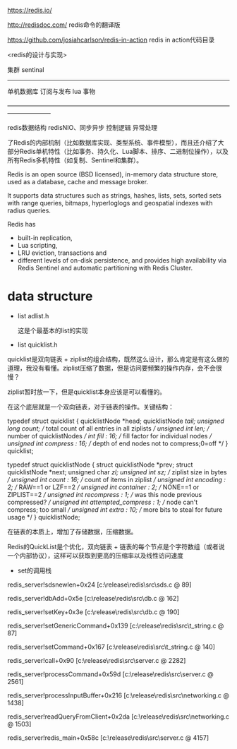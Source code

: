 https://redis.io/

http://redisdoc.com/ redis命令的翻译版

https://github.com/josiahcarlson/redis-in-action redis in action代码目录



<redis的设计与实现>

集群   sentinal

-------------------------------------------------------------------------------------------------------------------------

单机数据库                 订阅与发布      lua    事物

———————————————————————————————————————————

redis数据结构                   redisNIO、同步异步          控制逻辑            异常处理       







了Redis的内部机制（比如数据库实现、类型系统、事件模型），而且还介绍了大部分Redis单机特性（比如事务、持久化、Lua脚本、排序、二进制位操作），以及所有Redis多机特性（如复制、Sentinel和集群）。



Redis is an open source (BSD licensed), in-memory data structure store, used as a database, cache and message broker. 

It supports data structures such as strings, hashes, lists, sets, sorted sets with range queries, bitmaps, hyperloglogs and geospatial indexes with radius queries. 

Redis has 

- built-in replication, 
- Lua scripting, 
- LRU eviction, transactions and 
- different levels of on-disk persistence, and provides high availability via Redis Sentinel and automatic partitioning with Redis Cluster. 



# data structure

- list adlist.h

  这是个最基本的list的实现

  

- list    quicklist.h

quicklist是双向链表 + ziplist的组合结构，既然这么设计，那么肯定是有这么做的道理，我没有看懂。ziplist压缩了数据，但是访问要频繁的操作内存，会不会很慢？

ziplist暂时放一下，但是quicklist本身应该是可以看懂的。



在这个底层就是一个双向链表，对于链表的操作。关键结构：

typedef struct quicklist {
    quicklistNode *head;
    quicklistNode *tail;
    unsigned long count;        /* total count of all entries in all ziplists */
    unsigned int len;           /* number of quicklistNodes */
    int fill : 16;              /* fill factor for individual nodes */
    unsigned int compress : 16; /* depth of end nodes not to compress;0=off */
} quicklist;

typedef struct quicklistNode {
    struct quicklistNode *prev;
    struct quicklistNode *next;
    unsigned char *zl;
    unsigned int sz;             /* ziplist size in bytes */
    unsigned int count : 16;     /* count of items in ziplist */
    unsigned int encoding : 2;   /* RAW==1 or LZF==2 */
    unsigned int container : 2;  /* NONE==1 or ZIPLIST==2 */
    unsigned int recompress : 1; /* was this node previous compressed? */
    unsigned int attempted_compress : 1; /* node can't compress; too small */
    unsigned int extra : 10; /* more bits to steal for future usage */
} quicklistNode;



在链表的本质上，增加了存储数据，压缩数据。



Redis的QuickList是个优化，双向链表 + 链表的每个节点是个字符数组（或者说一个内部协议），这样可以获取到更高的压缩率以及线性访问速度



- set的调用栈

redis_server!sdsnewlen+0x24 [c:\release\redis\src\sds.c @ 89]

redis_server!dbAdd+0x5e [c:\release\redis\src\db.c @ 162]

redis_server!setKey+0x3e [c:\release\redis\src\db.c @ 190]

redis_server!setGenericCommand+0x139 [c:\release\redis\src\t_string.c @ 87]

redis_server!setCommand+0x167 [c:\release\redis\src\t_string.c @ 140]

redis_server!call+0x90 [c:\release\redis\src\server.c @ 2282]

redis_server!processCommand+0x59d [c:\release\redis\src\server.c @ 2561]

redis_server!processInputBuffer+0x216 [c:\release\redis\src\networking.c @ 1438]

redis_server!readQueryFromClient+0x2da [c:\release\redis\src\networking.c @ 1503]

redis_server!redis_main+0x58c [c:\release\redis\src\server.c @ 4157]















